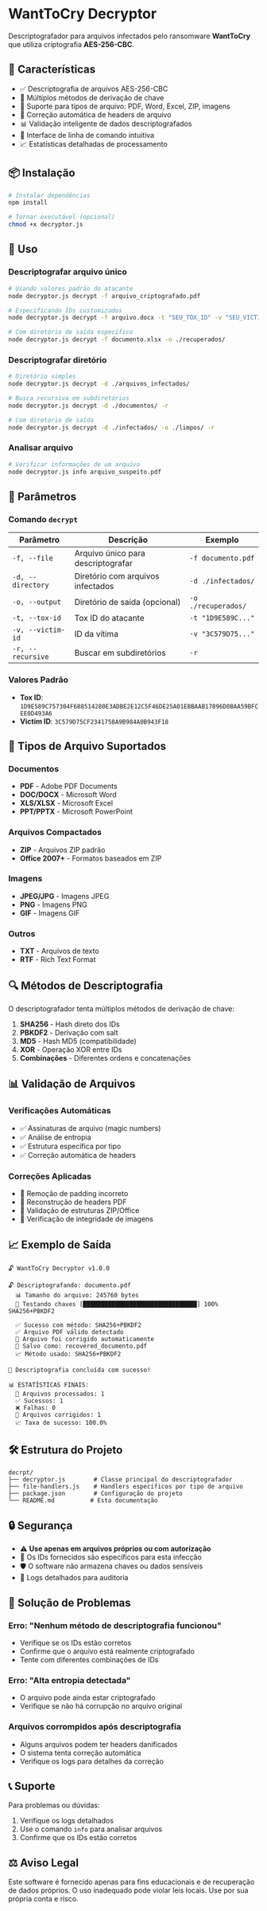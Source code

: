# WantToCry Decryptor

Descriptografador para arquivos infectados pelo ransomware **WantToCry** que utiliza criptografia **AES-256-CBC**.

## 🚀 Características

- ✅ Descriptografia de arquivos AES-256-CBC
- 🔑 Múltiplos métodos de derivação de chave
- 📁 Suporte para tipos de arquivo: PDF, Word, Excel, ZIP, imagens
- 🔧 Correção automática de headers de arquivo
- 📊 Validação inteligente de dados descriptografados
- 🎯 Interface de linha de comando intuitiva
- 📈 Estatísticas detalhadas de processamento

## 📦 Instalação

```bash
# Instalar dependências
npm install

# Tornar executável (opcional)
chmod +x decryptor.js
```

## 🔧 Uso

### Descriptografar arquivo único

```bash
# Usando valores padrão do atacante
node decryptor.js decrypt -f arquivo_criptografado.pdf

# Especificando IDs customizados
node decryptor.js decrypt -f arquivo.docx -t "SEU_TOX_ID" -v "SEU_VICTIM_ID"

# Com diretório de saída específico
node decryptor.js decrypt -f documento.xlsx -o ./recuperados/
```

### Descriptografar diretório

```bash
# Diretório simples
node decryptor.js decrypt -d ./arquivos_infectados/

# Busca recursiva em subdiretórios
node decryptor.js decrypt -d ./documentos/ -r

# Com diretório de saída
node decryptor.js decrypt -d ./infectados/ -o ./limpos/ -r
```

### Analisar arquivo

```bash
# Verificar informações de um arquivo
node decryptor.js info arquivo_suspeito.pdf
```

## 🔑 Parâmetros

### Comando `decrypt`

| Parâmetro | Descrição | Exemplo |
|-----------|-----------|---------|
| `-f, --file` | Arquivo único para descriptografar | `-f documento.pdf` |
| `-d, --directory` | Diretório com arquivos infectados | `-d ./infectados/` |
| `-o, --output` | Diretório de saída (opcional) | `-o ./recuperados/` |
| `-t, --tox-id` | Tox ID do atacante | `-t "1D9E589C..."` |
| `-v, --victim-id` | ID da vítima | `-v "3C579D75..."` |
| `-r, --recursive` | Buscar em subdiretórios | `-r` |

### Valores Padrão

- **Tox ID**: `1D9E589C757304F688514280E3ADBE2E12C5F46DE25A01EBBAAB17896D0BAA59BFCEE0D493A6`
- **Victim ID**: `3C579D75CF2341758A9B984A0B943F18`

## 🎯 Tipos de Arquivo Suportados

### Documentos
- **PDF** - Adobe PDF Documents
- **DOC/DOCX** - Microsoft Word
- **XLS/XLSX** - Microsoft Excel  
- **PPT/PPTX** - Microsoft PowerPoint

### Arquivos Compactados
- **ZIP** - Arquivos ZIP padrão
- **Office 2007+** - Formatos baseados em ZIP

### Imagens
- **JPEG/JPG** - Imagens JPEG
- **PNG** - Imagens PNG
- **GIF** - Imagens GIF

### Outros
- **TXT** - Arquivos de texto
- **RTF** - Rich Text Format

## 🔍 Métodos de Descriptografia

O descriptografador tenta múltiplos métodos de derivação de chave:

1. **SHA256** - Hash direto dos IDs
2. **PBKDF2** - Derivação com salt
3. **MD5** - Hash MD5 (compatibilidade)
4. **XOR** - Operação XOR entre IDs
5. **Combinações** - Diferentes ordens e concatenações

## 📊 Validação de Arquivos

### Verificações Automáticas
- ✅ Assinaturas de arquivo (magic numbers)
- ✅ Análise de entropia
- ✅ Estrutura específica por tipo
- ✅ Correção automática de headers

### Correções Aplicadas
- 🔧 Remoção de padding incorreto
- 🔧 Reconstrução de headers PDF
- 🔧 Validação de estruturas ZIP/Office
- 🔧 Verificação de integridade de imagens

## 📈 Exemplo de Saída

```
🔓 WantToCry Decryptor v1.0.0

🔓 Descriptografando: documento.pdf
  📊 Tamanho do arquivo: 245760 bytes
  🔑 Testando chaves [████████████████████████████████] 100% SHA256+PBKDF2
  
  ✅ Sucesso com método: SHA256+PBKDF2
  ✅ Arquivo PDF válido detectado
  🔧 Arquivo foi corrigido automaticamente
  💾 Salvo como: recovered_documento.pdf
  📈 Método usado: SHA256+PBKDF2

🎉 Descriptografia concluída com sucesso!

📊 ESTATÍSTICAS FINAIS:
  📁 Arquivos processados: 1
  ✅ Sucessos: 1
  ❌ Falhas: 0
  🔧 Arquivos corrigidos: 1
  📈 Taxa de sucesso: 100.0%
```

## 🛠️ Estrutura do Projeto

```
decrpt/
├── decryptor.js        # Classe principal do descriptografador
├── file-handlers.js    # Handlers específicos por tipo de arquivo
├── package.json        # Configuração do projeto
└── README.md          # Esta documentação
```

## 🔒 Segurança

- ⚠️ **Use apenas em arquivos próprios ou com autorização**
- 🔐 Os IDs fornecidos são específicos para esta infecção
- 🛡️ O software não armazena chaves ou dados sensíveis
- 📝 Logs detalhados para auditoria

## 🐛 Solução de Problemas

### Erro: "Nenhum método de descriptografia funcionou"
- Verifique se os IDs estão corretos
- Confirme que o arquivo está realmente criptografado
- Tente com diferentes combinações de IDs

### Erro: "Alta entropia detectada"
- O arquivo pode ainda estar criptografado
- Verifique se não há corrupção no arquivo original

### Arquivos corrompidos após descriptografia
- Alguns arquivos podem ter headers danificados
- O sistema tenta correção automática
- Verifique os logs para detalhes da correção

## 📞 Suporte

Para problemas ou dúvidas:
1. Verifique os logs detalhados
2. Use o comando `info` para analisar arquivos
3. Confirme que os IDs estão corretos

## ⚖️ Aviso Legal

Este software é fornecido apenas para fins educacionais e de recuperação de dados próprios. O uso inadequado pode violar leis locais. Use por sua própria conta e risco.